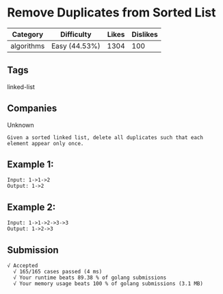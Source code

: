 # Remove Duplicates from Sorted List

| Category   | Difficulty    | Likes | Dislikes |
|------------|---------------|-------|----------|
| algorithms | Easy (44.53%) | 1304  | 100      |

## Tags
linked-list

## Companies
Unknown
```
Given a sorted linked list, delete all duplicates such that each element appear only once.
```
## Example 1:
```
Input: 1->1->2
Output: 1->2
```
## Example 2:
```
Input: 1->1->2->3->3
Output: 1->2->3
```

## Submission
```
√ Accepted
  √ 165/165 cases passed (4 ms)
  √ Your runtime beats 89.38 % of golang submissions
  √ Your memory usage beats 100 % of golang submissions (3.1 MB)
```